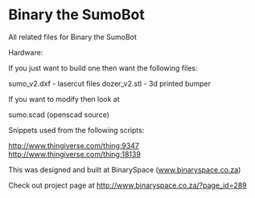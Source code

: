 Binary the SumoBot
==================

All related files for Binary the SumoBot

Hardware:

If you just want to build one then want the following files:

sumo_v2.dxf - lasercut files
dozer_v2.stl - 3d printed bumper

If you want to modify then look at 

sumo.scad (openscad source)

Snippets used from the following scripts:

http://www.thingiverse.com/thing:9347
http://www.thingiverse.com/thing:18139


This was designed and built at BinarySpace (www.binaryspace.co.za)

Check out project page at http://www.binaryspace.co.za/?page_id=289

